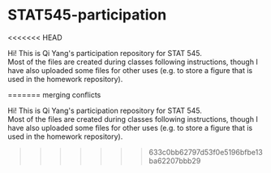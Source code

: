 # STAT545-participation
<<<<<<< HEAD

Hi! This is Qi Yang's participation repository for STAT 545.  
Most of the files are created during classes following instructions, though I have also uploaded some files for other uses (e.g. to store a figure that is used in the homework repository).   

=======
merging conflicts

Hi! This is Qi Yang's participation repository for STAT 545.  
Most of the files are created during classes following instructions, though I have also uploaded some files for other uses (e.g. to store a figure that is used in the homework repository).   
>>>>>>> 633c0bb62797d53f0e5196bfbe13ba62207bbb29
